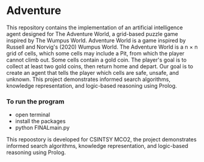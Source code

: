 # Adventure
This repository contains the implementation of an artificial intelligence agent designed for The Adventure World, a grid-based puzzle game inspired by The Wumpus World.
Adventure World is a game inspired by Russell and Norvig's (2020) Wumpus World. The Adventure World is a n × n grid of cells, which some cells may include a Pit, from which the player cannot climb out. 
Some cells contain a gold coin. The player's goal is to collect at least two gold coins, then return home and depart. Our goal is to create an agent that tells the player which cells are safe, unsafe, and unknown. 
This project demonstrates informed search algorithms, knowledge representation, and logic-based reasoning using Prolog.

### To run the program
- open terminal
- install the packages
- python FINALmain.py

This repoostory is developed for CSINTSY MCO2, the project demonstrates informed search algorithms, knowledge representation, and logic-based reasoning using Prolog.
